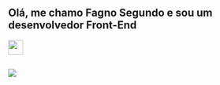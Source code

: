 ## Olá, me chamo Fagno Segundo e sou um desenvolvedor Front-End

<link rel="stylesheet" href="https://cdn.jsdelivr.net/gh/devicons/devicon@v2.15.1/devicon.min.css">

<div style="display: inline_block">
  <img
      src="https://cdn.jsdelivr.net/gh/devicons/devicon/icons/html5/html5-original.svg"
      height="30"
      width="30"
  />
  
</div>
  
  ##
 
<div> 
  <a href="https://www.linkedin.com/in/rafaella-ballerini-45875016a" target="_blank"><img src="https://img.shields.io/badge/-LinkedIn-%230077B5?style=for-the-badge&logo=linkedin&logoColor=white" target="_blank"></a> 
</div>
